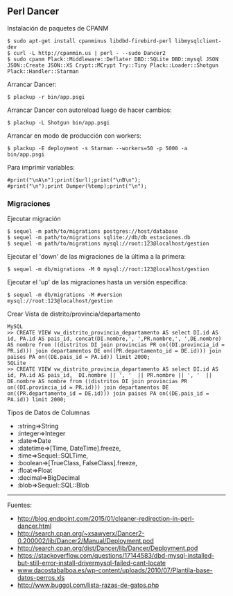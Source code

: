 ## Perl Dancer

Instalación de paquetes de CPANM

    $ sudo apt-get install cpanminus libdbd-firebird-perl libmysqlclient-dev
    $ curl -L http://cpanmin.us | perl - --sudo Dancer2
    $ sudo cpanm Plack::Middleware::Deflater DBD::SQLite DBD::mysql JSON JSON::Create JSON::XS Crypt::MCrypt Try::Tiny Plack::Loader::Shotgun Plack::Handler::Starman

Arrancar Dancer:

    $ plackup -r bin/app.psgi

Arrancar Dancer con autoreload luego de hacer cambios:

    $ plackup -L Shotgun bin/app.psgi


Arrancar en modo de producción con workers:

    $ plackup -E deployment -s Starman --workers=50 -p 5000 -a bin/app.psgi

Para imprimir variables:

    #print("\nA\n");print($url);print("\nB\n");
    #print("\n");print Dumper(%temp);print("\n");

### Migraciones

Ejecutar migración

    $ sequel -m path/to/migrations postgres://host/database
    $ sequel -m path/to/migrations sqlite://db/db_estaciones.db
    $ sequel -m path/to/migrations mysql://root:123@localhost/gestion

Ejecutar el 'down' de las migraciones de la última a la primera:

    $ sequel -m db/migrations -M 0 mysql://root:123@localhost/gestion

Ejecutar el 'up' de las migraciones hasta un versión especifica:

    $ sequel -m db/migrations -M #version mysql://root:123@localhost/gestion

Crear Vista de distrito/provincia/departamento

    MySQL
    >> CREATE VIEW vw_distrito_provincia_departamento AS select DI.id AS id, PA.id AS pais_id, concat(DI.nombre,', ',PR.nombre,', ',DE.nombre) AS nombre from ((distritos DI join provincias PR on((DI.provincia_id = PR.id))) join departamentos DE on((PR.departamento_id = DE.id))) join paises PA on((DE.pais_id = PA.id)) limit 2000;
    SQLite
    >> CREATE VIEW vw_distrito_provincia_departamento AS select DI.id AS id, PA.id AS pais_id,  DI.nombre || ', '  || PR.nombre || ', '  || DE.nombre AS nombre from ((distritos DI join provincias PR on((DI.provincia_id = PR.id))) join departamentos DE on((PR.departamento_id = DE.id))) join paises PA on((DE.pais_id = PA.id)) limit 2000;

Tipos de Datos de Columnas

+ :string=>String
+ :integer=>Integer
+ :date=>Date
+ :datetime=>[Time, DateTime].freeze,
+ :time=>Sequel::SQLTime,
+ :boolean=>[TrueClass, FalseClass].freeze,
+ :float=>Float
+ :decimal=>BigDecimal
+ :blob=>Sequel::SQL::Blob

---

Fuentes:

+ http://blog.endpoint.com/2015/01/cleaner-redirection-in-perl-dancer.html
+ http://search.cpan.org/~xsawyerx/Dancer2-0.200002/lib/Dancer2/Manual/Deployment.pod
+ http://search.cpan.org/dist/Dancer/lib/Dancer/Deployment.pod
+ https://stackoverflow.com/questions/17144583/dbd-mysql-installed-but-still-error-install-drivermysql-failed-cant-locate
+ www.dacostabalboa.es/wp-content/uploads/2010/07/Plantila-base-datos-perros.xls
+ http://www.buggol.com/lista-razas-de-gatos.php
